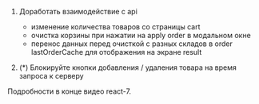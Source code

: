 1. Доработать взаимодействие с api

	- изменение количества товаров со страницы cart
	- очистка корзины при нажатии на apply order в модальном окне
	- перенос данных перед очисткой с разных складов в order lastOrderCache 
		для отображения на экране result
		
2. (*) Блокируйте кнопки добавления / удаления товара на время запроса к серверу
	
Подробности в конце видео react-7.